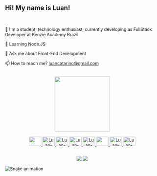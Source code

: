 ## Hi! My name is Luan!

<br>

🔭 I'm a student, technology enthusiast, currently developing as FullStack Developer at Kenzie Academy Brazil

🌱 Learning Node.JS

💬 Ask me about Front-End Development

📫 How to reach me? luancatarino@gmail.com

##

<div align="center">
  <a href="https://github.com/luancatarino">
  <img height="180em" src="https://github-readme-stats.vercel.app/api?username=luancatarino&show_icons=true&theme=gotham&include_all_commits=true&count_private=true"/>
</div>
  <br>
  
 <div align=center>  
    <img salt="Luan-Js" height="30" width="40" src="https://cdn.jsdelivr.net/gh/devicons/devicon/icons/javascript/javascript-plain.svg" />
    <img alt="Luan-React" height="30" width="40" src="https://cdn.jsdelivr.net/gh/devicons/devicon/icons/react/react-original.svg" />
    <img alt="Luan-HTML" height="30" width="40" src="https://cdn.jsdelivr.net/gh/devicons/devicon/icons/html5/html5-plain.svg" />  
    <img alt="Luan-CSS" height="30" width="40" src="https://cdn.jsdelivr.net/gh/devicons/devicon/icons/css3/css3-plain.svg" />
    <img alt="Luan-NodeJs" height="30" width="40" src="https://cdn.jsdelivr.net/gh/devicons/devicon/icons/nodejs/nodejs-plain.svg" />
    <img slt="Luan-ExpressJs" height="30" width="40" src="https://cdn.jsdelivr.net/gh/devicons/devicon/icons/express/express-original.svg" />
    <img alt="Luan-Psql" height="30" width="40" src="https://cdn.jsdelivr.net/gh/devicons/devicon/icons/postgresql/postgresql-plain.svg" />
    <img alt="Luan-Git" height="30" width="40" src="https://cdn.jsdelivr.net/gh/devicons/devicon/icons/git/git-plain.svg" />
 </div>

  ##
  
  <div align=center>
    <a href="https://www.linkedin.com/in/luan-catarino-curupan%C3%A1-27857112a/" target="_blank"><img src="https://img.shields.io/badge/-LinkedIn-%230077B5?style=for-the-badge&logo=linkedin&logoColor=white" target="_blank"></a>
    <a href = "mailto:luancatarino@gmail.com"><img src="https://img.shields.io/badge/-Gmail-%23333?style=for-the-badge&logo=gmail&logoColor=white" target="_blank"></a>
  </div>
  
  ![Snake animation](https://github.com/luancatarino/luancatarino/blob/output/github-contribution-grid-snake.svg)
